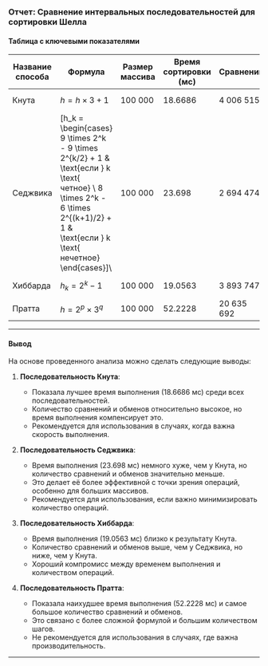 
### Отчет: Сравнение интервальных последовательностей для сортировки Шелла

#### Таблица с ключевыми показателями

| Название способа | Формула                                                                                                                                                                     | Размер массива | Время сортировки (мс) | Сравнений   | Обменов     |
|------------------|-----------------------------------------------------------------------------------------------------------------------------------------------------------------------------|----------------|-----------------------|-------------|-------------|
| Кнута            | $h = h \times 3 + 1$                                                                                                                                                        | 100 000        | 18.6686               | 4 006 515   | 3 039 369   |
| Седжвика         | \[h_k = \begin{cases} 9 \times 2^k - 9 \times 2^{k/2} + 1 & \text{если } k \text{ четное} \ 8 \times 2^k - 6 \times 2^{(k+1)/2} + 1 & \text{если } k \text{ нечетное} \end{cases}]\ | 100 000        | 23.698                | 2 694 474   | 1 463 577   |
| Хиббарда         | $h_k = 2^k - 1$                                                                                                                                                             | 100 000        | 19.0563               | 3 893 747   | 2 424 801   |
| Пратта           | $h = 2^p \times 3^q$                                                                                                                                                        | 100 000        | 52.2228               | 20 635 692  | 19 066 763  |

---

#### Вывод

На основе проведенного анализа можно сделать следующие выводы:

1. **Последовательность Кнута**:
    - Показала лучшее время выполнения (18.6686 мс) среди всех последовательностей.
    - Количество сравнений и обменов относительно высокое, но время выполнения компенсирует это.
    - Рекомендуется для использования в случаях, когда важна скорость выполнения.

2. **Последовательность Седжвика**:
    - Время выполнения (23.698 мс) немного хуже, чем у Кнута, но количество сравнений и обменов значительно меньше.
    - Это делает её более эффективной с точки зрения операций, особенно для больших массивов.
    - Рекомендуется для использования, если важно минимизировать количество операций.

3. **Последовательность Хиббарда**:
    - Время выполнения (19.0563 мс) близко к результату Кнута.
    - Количество сравнений и обменов выше, чем у Седжвика, но ниже, чем у Кнута.
    - Хороший компромисс между временем выполнения и количеством операций.

4. **Последовательность Пратта**:
    - Показала наихудшее время выполнения (52.2228 мс) и самое большое количество сравнений и обменов.
    - Это связано с более сложной формулой и большим количеством шагов.
    - Не рекомендуется для использования в случаях, где важна производительность.

---
